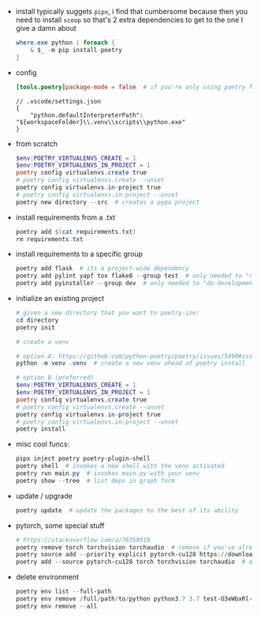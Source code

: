 - install
    typically suggets `pipx`, i find that cumbersome because then you need to install `scoop` so that's 2 extra dependencies to get to the one I give a damn about
    ```powershell
    where.exe python | foreach {
        & $_ -m pip install poetry
    }
    ```
- config
    ```toml
    [tools.poetry]package-mode = false  # if you're only using poetry for dep management, not package development
    ```
    ```jsonc
    // .vscode/settings.json
    {
        "python.defaultInterpreterPath": "${workspaceFolder}\\.venv\\scripts\\python.exe"
    }
    ```
- from scratch
    ```powershell
    $env:POETRY_VIRTUALENVS_CREATE = 1
    $env:POETRY_VIRTUALENVS_IN_PROJECT = 1
    poetry config virtualenvs.create true
    # poetry config virtualenvs.create --unset
    poetry config virtualenvs.in-project true
    # poetry config virtualenvs.in-project --unset
    poetry new directory --src  # creates a pypa project
    ```
- install requirements from a .txt
    ```powershell
    poetry add $(cat requirements.txt)
    rm requirements.txt
    ```
- install requirements to a specific group
    ```powershell
    poetry add flask  # its a project-wide dependency
    poetry add pylint yapf tox flake8 --group test  # only needed to "run tests"
    poetry add pyinstaller --group dev  # only needed to "do development"
    ```
- initialize an existing project
    ```powershell
    # given a new directory that you want to poetry-ize:
    cd directory
    poetry init

    # create a venv

    # option A: https://github.com/python-poetry/poetry/issues/5490#issuecomment-1312811998
    python -m venv .venv  # create a new venv ahead of poetry install

    # option B (preferred)
    $env:POETRY_VIRTUALENVS_CREATE = 1
    $env:POETRY_VIRTUALENVS_IN_PROJECT = 1
    poetry config virtualenvs.create true
    # poetry config virtualenvs.create --unset
    poetry config virtualenvs.in-project true
    # poetry config virtualenvs.in-project --unset
    poetry install
    ```
- misc cool funcs:
    ```powershell
    pipx inject poetry poetry-plugin-shell
    poetry shell  # invokes a new shell with the venv activated
    poetry run main.py  # invokes main.py with your venv
    poetry show --tree  # list deps in graph form
    ```
- update / upgrade
    ```powershell
    poetry update  # update the packages to the best of its ability
    ```
- pytorch, some special stuff
    ```powershell
    # https://stackoverflow.com/a/76359919
    poetry remove torch torchvision torchaudio  # remove if you've already got it installed
    poetry source add --priority explicit pytorch-cu128 https://download.pytorch.org/whl/cu128  # similar to --index-url in pip
    poetry add --source pytorch-cu128 torch torchvision torchaudio  # actually install
    ```
- delete environment
    ```powershell
    poetry env list --full-path
    poetry env remove /full/path/to/python python3.7 3.7 test-O3eWbxRl-py3.7 etc
    poetry env remove --all
    ```